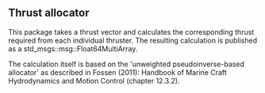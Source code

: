 ## Thrust allocator

This package takes a thrust vector and calculates the corresponding thrust required from each individual thruster. The resulting calculation is published as a std_msgs::msg::Float64MultiArray.

The calculation itself is based on the 'unweighted pseudoinverse-based allocator' as described in Fossen (2011): Handbook of Marine Craft Hydrodynamics and Motion Control (chapter 12.3.2).